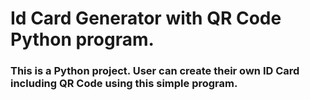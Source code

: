 # Id Card Generator with QR Code Python program.

<h3>This is a Python project. User can create their own ID Card including QR Code using this simple program.</h3>



